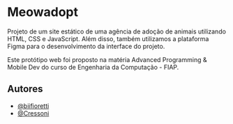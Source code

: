 # Meowadopt

Projeto de um site estático de uma agência de adoção de animais utilizando HTML, CSS e JavaScript. Além disso, também utilizamos a plataforma Figma para o desenvolvimento da interface do projeto.

Este protótipo web foi proposto na matéria Advanced Programming & Mobile Dev do curso de Engenharia da Computação - FIAP.


## Autores

- [@biifioretti](https://github.com/biifioretti)
- [@Cressoni](https://github.com/Cressoni)
